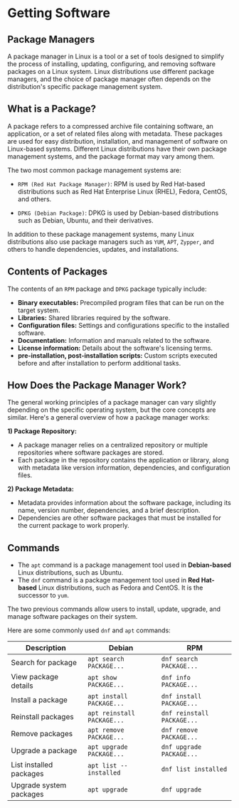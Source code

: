 # Getting Software

## Package Managers

A package manager in Linux is a tool or a set of tools designed to simplify the process of installing, updating, configuring, and removing software packages on a Linux system. Linux distributions use different package managers, and the choice of package manager often depends on the distribution's specific package management system.

## What is a Package?

A package refers to a compressed archive file containing software, an application, or a set of related files along with metadata. These packages are used for easy distribution, installation, and management of software on Linux-based systems. Different Linux distributions have their own package management systems, and the package format may vary among them.

The two most common package management systems are:

* `RPM (Red Hat Package Manager)`: RPM is used by Red Hat-based distributions such as Red Hat Enterprise Linux (RHEL), Fedora, CentOS, and others.

* `DPKG (Debian Package)`: DPKG is used by Debian-based distributions such as Debian, Ubuntu, and their derivatives.

In addition to these package management systems, many Linux distributions also use package managers such as `YUM`, `APT`, `Zypper`, and others to handle dependencies, updates, and installations.

## Contents of Packages

The contents of an `RPM` package and `DPKG` package typically include:

* **Binary executables:** Precompiled program files that can be run on the target system.
* **Libraries:** Shared libraries required by the software.
* **Configuration files:** Settings and configurations specific to the installed software.
* **Documentation:** Information and manuals related to the software.
* **License information:** Details about the software's licensing terms.
* **pre-installation, post-installation scripts:** Custom scripts executed before and after installation to perform additional tasks.

## How Does the Package Manager Work?

The general working principles of a package manager can vary slightly depending on the specific operating system, but the core concepts are similar. Here's a general overview of how a package manager works:

**1) Package Repository:**

* A package manager relies on a centralized repository or multiple repositories where software packages are stored.
* Each package in the repository contains the application or library, along with metadata like version information, dependencies, and configuration files.

**2) Package Metadata:**

- Metadata provides information about the software package, including its name, version number, dependencies, and a brief description.
- Dependencies are other software packages that must be installed for the current package to work properly.

## Commands

* The `apt` command is a package management tool used in **Debian-based** Linux distributions, such as Ubuntu.
* The `dnf` command is a package management tool used in **Red Hat-based** Linux distributions, such as Fedora and CentOS. It is the successor to `yum`.

The two previous commands allow users to install, update, upgrade, and manage software packages on their system.

Here are some commonly used `dnf` and `apt` commands:

| Description | Debian | RPM |
|-------------|--------|-----|
| Search for package | `apt search PACKAGE...` | `dnf search PACKAGE...` |
| View package details | `apt show PACKAGE...` | `dnf info PACKAGE...` |
| Install a package | `apt install PACKAGE...` | `dnf install PACKAGE...` |
| Reinstall packages | `apt reinstall PACKAGE...` | `dnf reinstall PACKAGE...` |
| Remove packages | `apt remove PACKAGE...` | `dnf remove PACKAGE...` |
| Upgrade a package | `apt upgrade PACKAGE...` | `dnf upgrade PACKAGE...` |
| List installed packages | `apt list --installed` | `dnf list installed` |
| Upgrade system packages | `apt upgrade`| `dnf upgrade` |
